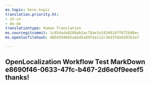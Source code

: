 ```yaml
---
ms.topic: hero-topic
translation.priority.ht:
- zh-cn
- de-de
translationtype: Human Translation
ms.sourcegitcommit: 1c85dada8200ab1ac78ae1e183461dff672b80ec
ms.openlocfilehash: 40b4394605aeb45a89fea112c3bd3fda9393b3af

---
```

## OpenLocalization Workflow Test MarkDown e8690f46-0633-47fc-b467-2d6e0f9eeef5 thanks!



<!--HONumber=Jul16_HO4-->


